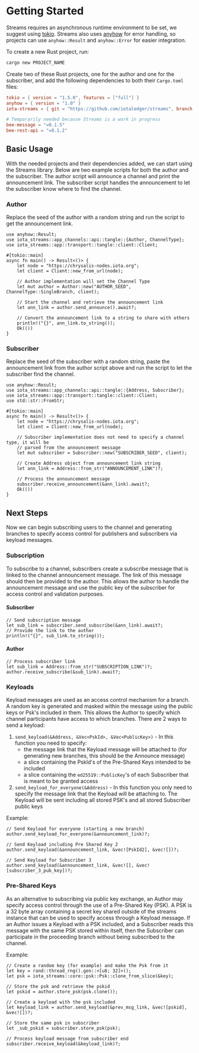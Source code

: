 # Getting Started
Streams requires an asynchronous runtime environment to be set, we suggest using [tokio](https://docs.rs/tokio/latest/tokio/). Streams also uses [anyhow](https://docs.rs/anyhow/latest/anyhow/) for error handling, so projects can use `anyhow::Result` and `anyhow::Error` for easier integration. 

To create a new Rust project, run:

```bash
cargo new PROJECT_NAME
```

Create two of these Rust projects, one for the author and one for the subscriber, and add the following dependencies to both their `Cargo.toml` files:

```toml
tokio = { version = "1.5.0", features = ["full"] }
anyhow = { version = "1.0" }
iota-streams = { git = "https://github.com/iotaledger/streams", branch = "develop"}

# Temporarily needed because Streams is a work in progress
bee-message = "=0.1.5"
bee-rest-api = "=0.1.2"
```

## Basic Usage
With the needed projects and their dependencies added, we can start using the Streams library. Below are two example scripts for both the author and the subscriber. The author script will announce a channel and print the announcement link. The subscriber script handles the announcement to let the subscriber know where to find the channel.
 
### Author
Replace the seed of the author with a random string and run the script to get the announcement link.

```
use anyhow::Result;
use iota_streams::app_channels::api::tangle::{Author, ChannelType};
use iota_streams::app::transport::tangle::client::Client;

#[tokio::main]
async fn main() -> Result<()> {
    let node = "https://chrysalis-nodes.iota.org";
    let client = Client::new_from_url(node);

    // Author implementation will set the Channel Type
    let mut author = Author::new("AUTHOR_SEED", ChannelType::SingleBranch, client);
    
    // Start the channel and retrieve the announcement link
    let ann_link = author.send_announce().await?;   

    // Convert the announcement link to a string to share with others
    println!("{}", ann_link.to_string());
    Ok(())
}
```

### Subscriber
Replace the seed of the subscriber with a random string, paste the announcement link from the author script above and run the script to let the subscriber find the channel.

```
use anyhow::Result;
use iota_streams::app_channels::api::tangle::{Address, Subscriber};
use iota_streams::app::transport::tangle::client::Client;
use std::str::FromStr;

#[tokio::main]
async fn main() -> Result<()> {
    let node = "https://chrysalis-nodes.iota.org";
    let client = Client::new_from_url(node);

    // Subscriber implementation does not need to specify a channel type, it will be 
    // parsed from the announcement message
    let mut subscriber = Subscriber::new("SUBSCRIBER_SEED", client);
    
    // Create Address object from announcement link string
    let ann_link = Address::from_str("ANNOUNCEMENT_LINK")?;   

    // Process the announcement message
    subscriber.receive_announcement(&ann_link).await?;
    Ok(())
}
```

## Next Steps
Now we can begin subscribing users to the channel and generating branches to specify access control for publishers and subscribers via keyload messages.  

### Subscription
To subscribe to a channel, subscribers create a subscribe message that is linked to the channel announcement message. The link of this message should then be provided to the author. This allows the author to handle the announcement message and use the public key of the subscriber for access control and validation purposes.

#### Subscriber
```
// Send subscription message
let sub_link = subscriber.send_subscribe(&ann_link).await?;
// Provide the link to the author
println!("{}", sub_link.to_string());
```

#### Author
```
// Process subscriber link 
let sub_link = Address::from_str("SUBSCRIPTION_LINK")?;
author.receive_subscribe(&sub_link).await?;
```

### Keyloads 
Keyload messages are used as an access control mechanism for a branch. A random key is generated and masked within the 
message using the public keys or Psk's included in them. This allows the Author to specify which channel 
participants have access to which branches. There are 2 ways to send a keyload: 
1. `send_keyload(&Address, &Vec<PskId>, &Vec<PublicKey>)` - In this function you need to specify:
    - the message link that the Keyload message will be attached to (for generating new branches, this should be the 
    Announce message) 
    - a slice containing the PskId's of the Pre-Shared Keys intended to be included 
    - a slice containing the `ed25519::PublicKey`'s of each Subscriber that is meant to be granted access 
2. `send_keyload_for_everyone(&Address)` - In this function you only need to specify the message link that the Keyload 
will be attaching to. The Keyload will be sent including all stored PSK's and all stored Subscriber public keys 

Example: 
```
// Send Keyload for everyone (starting a new branch) 
author.send_keyload_for_everyone(&announcement_link)?;

// Send Keyload including Pre Shared Key 2 
author.send_keyload(&announcement_link, &vec![PskId2], &vec![])?;

// Send Keyload for Subscriber 3
author.send_keyload(&announcement_link, &vec![], &vec![subscriber_3_pub_key])?;
```

### Pre-Shared Keys 
As an alternative to subscribing via public key exchange, an Author may specify access control through the use of 
a Pre-Shared Key (PSK). A PSK is a 32 byte array containing a secret key shared outside of the streams instance 
that can be used to specify access through a Keyload message. If an Author issues a Keyload with a PSK included, 
and a Subscriber reads this message with the same PSK stored within itself, then the Subscriber can participate in 
the proceeding branch without being subscribed to the channel. 

Example: 
```
// Create a random key (for example) and make the Psk from it
let key = rand::thread_rng().gen::<[u8; 32]>();
let psk = iota_streams::core::psk::Psk::clone_from_slice(&key);

// Store the psk and retrieve the pskid
let pskid = author.store_psk(psk.clone());

// Create a keyload with the psk included
let keyload_link = author.send_keyload(&prev_msg_link, &vec![pskid], &vec![])?;

// Store the same psk in subscriber 
let _sub_pskid = subscriber.store_psk(psk);

// Process keyload message from subscriber end
subscriber.receive_keyload(&keyload_link)?;
```

